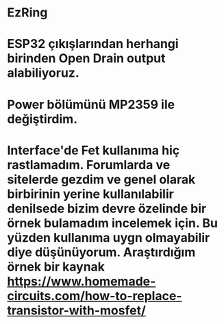 # EzRing
# ESP32 çıkışlarından herhangi birinden Open Drain output alabiliyoruz.
# Power bölümünü MP2359 ile değiştirdim.
# Interface'de Fet kullanıma hiç rastlamadım. Forumlarda ve sitelerde gezdim ve genel olarak birbirinin yerine kullanılabilir denilsede bizim devre özelinde bir örnek bulamadım incelemek için. Bu yüzden kullanıma uygn olmayabilir diye düşünüyorum. Araştırdığım örnek bir kaynak https://www.homemade-circuits.com/how-to-replace-transistor-with-mosfet/
